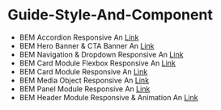 # Guide-Style-And-Component
*   BEM Accordion Responsive
An [Link](http://plnkr.co/DioCRw5GSx69ycMpWVUR "BEM Accordion Responsive")
*   BEM Hero Banner & CTA Banner
An [Link](http://plnkr.co/DNprSm4gmssWbmeh6JDH "BEM Hero Banner & CTA Banner")
*   BEM Navigation & Dropdown Responsive
An [Link](http://plnkr.co/gLQSzqBPQtFJpMRTUFt0 "BEM Navigation & Dropdown Responsive")
*   BEM Card Module Flexbox Responsive
An [Link](http://plnkr.co/AWMGKaIttC4U0wexRQaV "BEM Card Module Flexbox Responsive")
*   BEM Card Module Responsive
An [Link](http://plnkr.co/YsurNe7hPS8RKRSPHApk "BEM Card Module Responsive")
*  BEM Media Object Responsive
An [Link](http://plnkr.co/no6bOBytoT8GVnzutaFq "BEM Media Object Responsive")
*  BEM Panel Module Responsive
An [Link](http://plnkr.co/no6bOBytoT8GVnzutaFq "BEM Panel Module Responsive")
*  BEM Header Module Responsive & Animation
An [Link](http://plnkr.co/zgrXo8wABSDlZ53mI2ZC "BEM Header Module Responsive & Animation")
